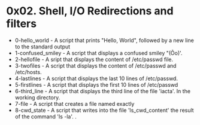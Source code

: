 # 0x02. Shell, I/O Redirections and filters

- 0-hello_world - A script that prints "Hello, World", followed by a new line to the standard output
- 1-confused_smiley - A script that displays a confused smiley "(Ôo)'.
- 2-hellofile - A sript that displays the content of /etc/passwd file.
- 3-twofiles - A script that displays the content of /etc/passwd and /etc/hosts.
- 4-lastlines - A script that displays the last 10 lines of /etc/passwd.
- 5-firstlines - A script that displays the first 10 lines of /etc/passwd
- 6-third_line - A script that displays the third line of the file 'iacta'. In the working directory.
- 7-file - A script that creates a file named exactly 
- 8-cwd_state - A script that writes into the file 'ls_cwd_content' the result of the command 'ls -la'.
.
